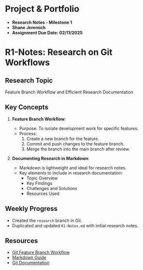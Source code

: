 # Project & Portfolio

- **Research Notes - Milestone 1**
- **Shane Jeremich**
- **Assignment Due Date: 02/11/2025**

# R1-Notes: Research on Git Workflows

## Research Topic

Feature Branch Workflow and Efficient Research Documentation

## Key Concepts

1. **Feature Branch Workflow**:

   - Purpose: To isolate development work for specific features.
   - Process:
     1. Create a new branch for the feature.
     2. Commit and push changes to the feature branch.
     3. Merge the branch into the main branch after review.

2. **Documenting Research in Markdown**:
   - Markdown is lightweight and ideal for research notes.
   - Key elements to include in research documentation:
     - Topic Overview
     - Key Findings
     - Challenges and Solutions
     - Resources Used

## Weekly Progress

- Created the `research` branch in Git.
- Duplicated and updated `R1-Notes.md` with initial research notes.

## Resources

- [Git Feature Branch Workflow](https://www.atlassian.com/git/tutorials/comparing-workflows/feature-branch-workflow)
- [Markdown Guide](https://www.markdownguide.org)
- [Git Documentation](https://git-scm.com/doc)
